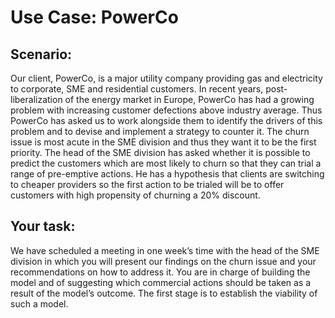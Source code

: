 # Use Case: PowerCo

## Scenario:
Our client, PowerCo, is a major utility company providing gas and electricity to corporate, SME and residential
customers. In recent years, post-liberalization of the energy market in Europe, PowerCo has had a growing problem
with increasing customer defections above industry average. Thus PowerCo has asked us to work alongside them
to identify the drivers of this problem and to devise and implement a strategy to counter it. The churn issue is
most acute in the SME division and thus they want it to be the first priority. The head of the SME division has
asked whether it is possible to predict the customers which are most likely to churn so that they can trial a range
of pre-emptive actions. He has a hypothesis that clients are switching to cheaper providers so the first action to be
trialed will be to offer customers with high propensity of churning a 20% discount.

## Your task:
We have scheduled a meeting in one week’s time with the head of the SME division in which you will present our
findings on the churn issue and your recommendations on how to address it. You are in charge of building the model
and of suggesting which commercial actions should be taken as a result of the model’s outcome. The first stage is
to establish the viability of such a model.
